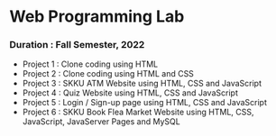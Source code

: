 # Web Programming Lab

### Duration : Fall Semester, 2022

- Project 1 : Clone coding using HTML <br>
- Project 2 : Clone coding using HTML and CSS <br>
- Project 3 : SKKU ATM Website using HTML, CSS and JavaScript <br>
- Project 4 : Quiz Website using HTML, CSS and JavaScript <br>
- Project 5 : Login / Sign-up page using HTML, CSS and JavaScript <br>
- Project 6 : SKKU Book Flea Market Website using HTML, CSS, JavaScript, JavaServer Pages and MySQL 

